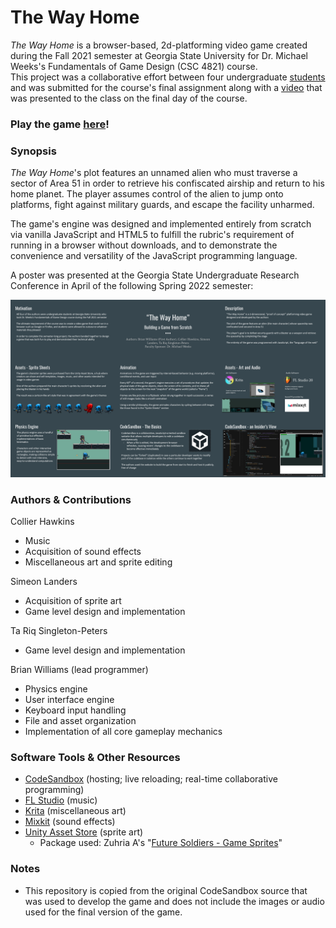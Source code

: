 # The Way Home
_The Way Home_ is a browser-based, 2d-platforming video game created during the Fall 2021 semester at Georgia State University for Dr. Michael Weeks's Fundamentals of Game Design (CSC 4821) course.  
This project was a collaborative effort between four undergraduate [students](#authors--contributions) and was submitted for the course's final assignment along with a [video](https://youtu.be/Dy2eZXNsMgg) that was presented to the class on the final day of the course.

### Play the game [here](https://g9fr8w.csb.app/)!

### Synopsis
_The Way Home_'s plot features an unnamed alien who must traverse a sector of Area 51 in order to retrieve his confiscated airship and return to his home planet. The player assumes control of the alien to jump onto platforms, fight against military guards, and escape the facility unharmed.

The game's engine was designed and implemented entirely from scratch via vanilla JavaScript and HTML5 to fulfill the rubric's requirement of running in a browser without downloads, and to demonstrate the convenience and versatility of the JavaScript programming language.

A poster was presented at the Georgia State Undergraduate Research Conference in April of the following Spring 2022 semester:

![image failed to load](./GSURC_Poster.png)

### Authors & Contributions
Collier Hawkins
- Music
- Acquisition of sound effects
- Miscellaneous art and sprite editing

Simeon Landers
- Acquisition of sprite art
- Game level design and implementation

Ta Riq Singleton-Peters
- Game level design and implementation

Brian Williams (lead programmer)
- Physics engine
- User interface engine
- Keyboard input handling
- File and asset organization
- Implementation of all core gameplay mechanics

### Software Tools & Other Resources
- [CodeSandbox](https://codesandbox.io/) (hosting; live reloading; real-time collaborative programming)
- [FL Studio](https://www.image-line.com/fl-studio/) (music)
- [Krita](https://krita.org/en/) (miscellaneous art)
- [Mixkit](https://mixkit.co/) (sound effects)
- [Unity Asset Store](https://assetstore.unity.com/) (sprite art)
  - Package used: Zuhria A's "[Future Soldiers - Game Sprites](https://assetstore.unity.com/packages/2d/characters/future-soldiers-game-sprites-83741)"

### Notes
- This repository is copied from the original CodeSandbox source that was used to develop the game and does not include the images or audio used for the final version of the game.
